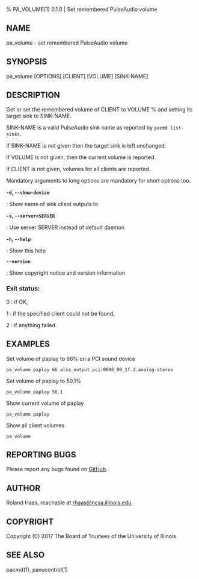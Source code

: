 % PA_VOLUME(1) 0.1.0 | Set remembered PulseAudio volume

## NAME
pa_volume - set remembered PulseAudio volume

## SYNOPSIS
pa_volume [OPTIONS] [CLIENT] [VOLUME] [SINK-NAME]

## DESCRIPTION
Get or set the remembered volume of CLIENT to VOLUME % and setting its target
sink to SINK-NAME.

SINK-NAME is a valid PulseAudio sink name as reported by `pacmd list-sinks`.

If SINK-NAME is not given then the target sink is left unchanged.

If VOLUME is not given, then the current volume is reported.

If CLIENT is not given, volumes for all clients are reported.

Mandatory arguments to long options are mandatory for short options too.

**`-d`, `--show-device`**

: Show name of sink client outputs to

**`-s`, `--server=SERVER`**

: Use server SERVER instead of default daemon

**`-h`, `--help`**

: Show this help

**`--version`**

: Show copyright notice and version information

### Exit status:
0
: if OK,

1
: if the specified client could not be found,

2
: if anything failed.

## EXAMPLES
Set volume of paplay to 66% on a PCI sound device

    pa_volume paplay 66 alsa_output.pci-0000_00_1f.3.analog-stereo

Set volume of paplay to 50.1%

    pa_volume paplay 50.1

Show current volume of paplay

    pa_volume paplay

Show all client volumes
    
    pa_volume

## REPORTING BUGS
Please report any bugs found on
[GitHub](https://github.com/rhaas80/pa_volume).

## AUTHOR
Roland Haas, reachable at rhaas@ncsa.illinois.edu.

## COPYRIGHT
Copyright (C) 2017 The Board of Trustees of the University of Illinois

## SEE ALSO

pacmd(1), pavucontrol(1)
